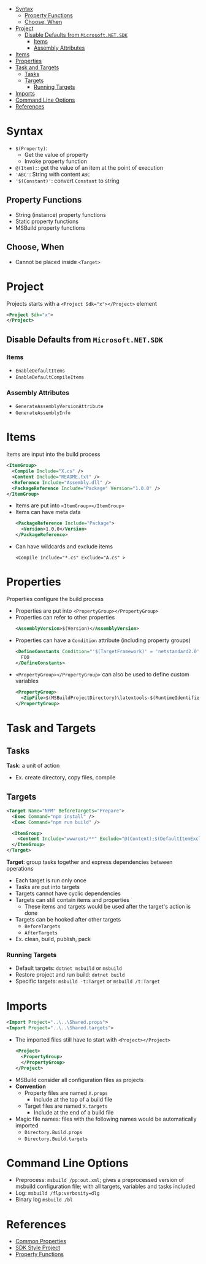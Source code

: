 - [Syntax](#syntax)
  - [Property Functions](#property-functions)
  - [Choose, When](#choose-when)
- [Project](#project)
  - [Disable Defaults from `Microsoft.NET.SDK`](#disable-defaults-from-microsoftnetsdk)
    - [Items](#items)
    - [Assembly Attributes](#assembly-attributes)
- [Items](#items-1)
- [Properties](#properties)
- [Task and Targets](#task-and-targets)
  - [Tasks](#tasks)
  - [Targets](#targets)
    - [Running Targets](#running-targets)
- [Imports](#imports)
- [Command Line Options](#command-line-options)
- [References](#references)

# Syntax

- `$(Property)`:
  - Get the value of property
  - Invoke property function
- `@(Item):`: get the value of an item at the point of execution
- `'ABC'`: String with content `ABC`
- `'$(Constant)'`: convert `Constant` to string

## Property Functions

- String (instance) property functions
- Static property functions
- MSBuild property functions

## Choose, When

- Cannot be placed inside `<Target>`

# Project

Projects starts with a `<Project Sdk="x"></Project>` element

```xml
<Project Sdk="x">
</Project>
```

## Disable Defaults from `Microsoft.NET.SDK`

### Items

- `EnableDefaultItems`
- `EnableDefaultCompileItems`

### Assembly Attributes

- `GenerateAssemblyVersionAttribute`
- `GenerateAssemblyInfo`

# Items

Items are input into the build process

```xml
<ItemGroup>
  <Compile Include="X.cs" />
  <Content Include="README.txt" />
  <Reference Include="Assembly.dll" />
  <PackageReference Include="Package" Version="1.0.0" />
</ItemGroup>
```

- Items are put into `<ItemGroup></ItemGroup>`
- Items can have meta data
  ```xml
  <PackageReference Include="Package">
    <Version>1.0.0</Version>
  </PackageReference>
  ```
- Can have wildcards and exclude items
  ```
  <Compile Include="*.cs" Exclude="A.cs" >
  ```

# Properties

Properties configure the build process

- Properties are put into `<PropertyGroup></PropertyGroup>`
- Properties can refer to other properties
  ```xml
  <AssemblyVersion>$(Version)</AssemblyVersion>
  ```
- Properties can have a `Condition` attribute (including property groups)
  ```xml
  <DefineConstants Condition="'$(TargetFramework)' = 'netstandard2.0'">
    FOO
  </DefineConstants>
  ```
- `<PropertyGroup></PropertyGroup>` can also be used to define custom variables
  ```xml
  <PropertyGroup>
    <ZipFile>$(MSBuildProjectDirectory)\latextools-$(RuntimeIdentifier).zip</ZipFile>
  </PropertyGroup>
  ```

# Task and Targets

## Tasks

**Task**: a unit of action

- Ex. create directory, copy files, compile

## Targets

```xml
<Target Name="NPM" BeforeTargets="Prepare">
  <Exec Command="npm install" />
  <Exec Command="npm run build" />

  <ItemGroup>
    <Content Include="wwwroot/**" Exclude="@(Content);$(DefaultItemExcludes)" />
  </ItemGroup>
</Target>
```

**Target**: group tasks together and express dependencies between operations

- Each target is run only once
- Tasks are put into targets
- Targets cannot have cyclic dependencies
- Targets can still contain items and properties
  - These items and targets would be used after the target's action is done
- Targets can be hooked after other targets
  - `BeforeTargets`
  - `AfterTargets`
- Ex. clean, build, publish, pack

### Running Targets

- Default targets: `dotnet msbuild` or `msbuild`
- Restore project and run build: `dotnet build`
- Specific targets: `msbuild -t:Target` or `msbuild /t:Target`

# Imports

```xml
<Import Project="..\..\Shared.props">
<Import Project="..\..\Shared.targets">
```

- The imported files still have to start with `<Project></Project>`
  ```xml
  <Project>
    <PropertyGroup>
    </PropertyGroup>
  </Project>
  ```
- MSBuild consider all configuration files as projects
- **Convention**
  - Property files are named `X.props`
    - Include at the top of a build file
  - Target files are named `X.targets`
    - Include at the end of a build file
- Magic file names: files with the following names would be automatically
  imported
  - `Directory.Build.props`
  - `Directory.Build.targets`

# Command Line Options

- Preprocess: `msbuild /pp:out.xml`; gives a preprocessed version of msbuild
  configuration file; with all targets, variables and tasks included
- Log: `msbuild /flp:verbosity=dlg`
- Binary log `msbuild /bl`

# References

- [Common Properties](https://docs.microsoft.com/en-us/visualstudio/msbuild/common-msbuild-project-properties?view=vs-2019)
- [SDK Style Project](https://docs.microsoft.com/en-us/dotnet/core/project-sdk/overview)
- [Property Functions](https://docs.microsoft.com/en-au/visualstudio/msbuild/property-functions?view=vs-2022)
